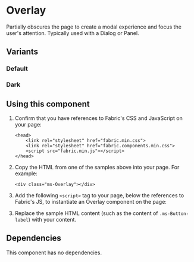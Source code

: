 # Overlay
Partially obscures the page to create a modal experience and focus the user's attention. Typically used with a Dialog or Panel.

## Variants

### Default
<!---
{{> OverlayExample }}
--->

### Dark
<!---
{{> OverlayDarkExample }}
--->

## Using this component
1. Confirm that you have references to Fabric's CSS and JavaScript on your page:
    ```
    <head>
        <link rel="stylesheet" href="fabric.min.css">
        <link rel="stylesheet" href="fabric.components.min.css">
        <script src="fabric.min.js"></script>
    </head>
    ```
2. Copy the HTML from one of the samples above into your page. For example:
    ```
    <div class="ms-Overlay"></div>
    ```
3. Add the following `<script>` tag to your page, below the references to Fabric's JS, to instantiate an Overlay component on the page:
<!---
<pre>
    <code>
{{renderPartialPre "Overlay" "OverlayExampleJS" "" false}}
    </code>
</pre>
--->
3. Replace the sample HTML content (such as the content of `.ms-Button-label`) with your content.

## Dependencies
This component has no dependencies.
